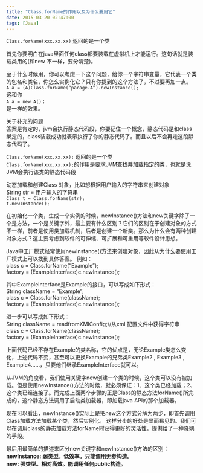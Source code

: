 ```yaml
---
title: "Class.forName的作用以及为什么要用它"
date: 2015-03-20 02:47:00
tags: [Java]
---
```


`Class.forName(xxx.xx.xx)` 返回的是一个类  

首先你要明白在java里面任何class都要装载在虚拟机上才能运行。这句话就是装载类用的(和new 不一样，要分清楚)。  

至于什么时候用，你可以考虑一下这个问题，给你一个字符串变量，它代表一个类的包名和类名，你怎么实例化它？只有你提到的这个方法了，不过要再加一点。  
`A a = (A)Class.forName(“pacage.A”).newInstance();`  
这和你  
`A a = new A()；`  
是一样的效果。  

关于补充的问题  
答案是肯定的，jvm会执行静态代码段，你要记住一个概念，静态代码是和class绑定的，class装载成功就表示执行了你的静态代码了。而且以后不会再走这段静态代码了。  

`Class.forName(xxx.xx.xx);` 返回的是一个类  
`Class.forName(xxx.xx.xx);`的作用是要求JVM查找并加载指定的类，也就是说JVM会执行该类的静态代码段  

动态加载和创建Class 对象，比如想根据用户输入的字符串来创建对象  
String str = 用户输入的字符串  
`Class t = Class.forName(str);`  
`t.newInstance();`  

在初始化一个类，生成一个实例的时候，newInstance()方法和new关键字除了一个是方法，一个是关键字外，最主要有什么区别？它们的区别在于创建对象的方式不一样，前者是使用类加载机制，后者是创建一个新类。那么为什么会有两种创建对象方式？这主要考虑到软件的可伸缩、可扩展和可重用等软件设计思想。  

Java中工厂模式经常使用newInstance()方法来创建对象，因此从为什么要使用工厂模式上可以找到具体答案。 例如：  
class c = Class.forName(“Example”);  
factory = (ExampleInterface)c.newInstance();  

其中ExampleInterface是Example的接口，可以写成如下形式：  
String className = “Example”;  
class c = Class.forName(className);  
factory = (ExampleInterface)c.newInstance();  

进一步可以写成如下形式：  
String className = readfromXMlConfig;//从xml 配置文件中获得字符串  
class c = Class.forName(className);  
factory = (ExampleInterface)c.newInstance();  

上面代码已经不存在Example的类名称，它的优点是，无论Example类怎么变化，上述代码不变，甚至可以更换Example的兄弟类Example2 , Example3 , Example4……，只要他们继承ExampleInterface就可以。  

从JVM的角度看，我们使用关键字new创建一个类的时候，这个类可以没有被加载。但是使用newInstance()方法的时候，就必须保证：1、这个类已经加载；2、这个类已经连接了。而完成上面两个步骤的正是Class的静态方法forName()所完成的，这个静态方法调用了启动类加载器，即加载java API的那个加载器。  

现在可以看出，newInstance()实际上是把new这个方式分解为两步，即首先调用Class加载方法加载某个类，然后实例化。 这样分步的好处是显而易见的。我们可以在调用class的静态加载方法forName时获得更好的灵活性，提供给了一种降耦的手段。  


最后用最简单的描述来区分new关键字和newInstance()方法的区别：  
**newInstance: 弱类型。低效率。只能调用无参构造。  
new: 强类型。相对高效。能调用任何public构造。**  